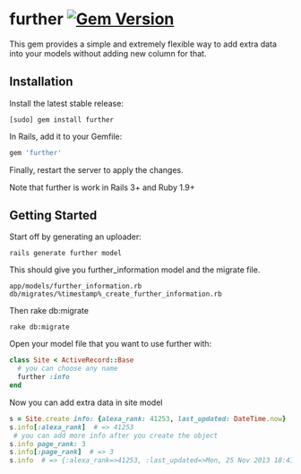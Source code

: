 # further [![Gem Version](https://badge.fury.io/rb/further.png)](http://badge.fury.io/rb/further)

This gem provides a simple and extremely flexible way to add extra data into your models
without adding new column for that.


## Installation

Install the latest stable release:

	[sudo] gem install further

In Rails, add it to your Gemfile:

```ruby
gem 'further'
```

Finally, restart the server to apply the changes.

Note that further is work in Rails 3+ and Ruby 1.9+

## Getting Started

Start off by generating an uploader:

	rails generate further model

This should give you further_information model and the migrate file.

	app/models/further_information.rb
    db/migrates/%timestamp%_create_further_information.rb


Then rake db:migrate

    rake db:migrate

Open your model file that you want to use further with:

```ruby
class Site < ActiveRecord::Base
  # you can choose any name
  further :info
end
```

Now you can add extra data in site model

```ruby
s = Site.create info: {alexa_rank: 41253, last_updated: DateTime.now}
s.info[:alexa_rank]  # => 41253
 # you can add more info after you create the object
s.info page_rank: 3
s.info[:page_rank]  # => 3
s.info  # => {:alexa_rank=>41253, :last_updated=>Mon, 25 Nov 2013 18:43:22 +0300, :page_rank=>3}
```


